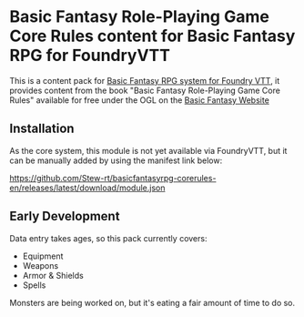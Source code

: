 # Basic Fantasy Role-Playing Game Core Rules content for Basic Fantasy RPG for FoundryVTT

This is a content pack for [Basic Fantasy RPG system for Foundry VTT](https://www.github.com/orffen/basicfantasyrpg), it provides content from the book "Basic Fantasy Role-Playing Game Core Rules" available for free under the OGL on the [Basic Fantasy Website](https://www.basicfantasy.org/)

## Installation
As the core system, this module is not yet available via FoundryVTT, but it can be manually added by using the manifest link below:

https://github.com/Stew-rt/basicfantasyrpg-corerules-en/releases/latest/download/module.json

## Early Development
Data entry takes ages, so this pack currently covers:
* Equipment
* Weapons
* Armor & Shields
* Spells

Monsters are being worked on, but it's eating a fair amount of time to do so.
